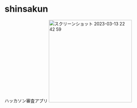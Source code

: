 # shinsakun
ハッカソン審査アプリ
<img width="270" alt="スクリーンショット 2023-03-13 22 42 59" src="https://user-images.githubusercontent.com/88150352/224719737-d0012fde-08a4-4ba8-9298-dd68368576be.png">
